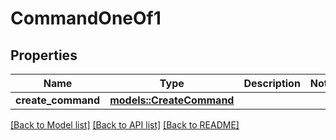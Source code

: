 # CommandOneOf1

## Properties

Name | Type | Description | Notes
------------ | ------------- | ------------- | -------------
**create_command** | [**models::CreateCommand**](CreateCommand.md) |  | 

[[Back to Model list]](../README.md#documentation-for-models) [[Back to API list]](../README.md#documentation-for-api-endpoints) [[Back to README]](../README.md)


